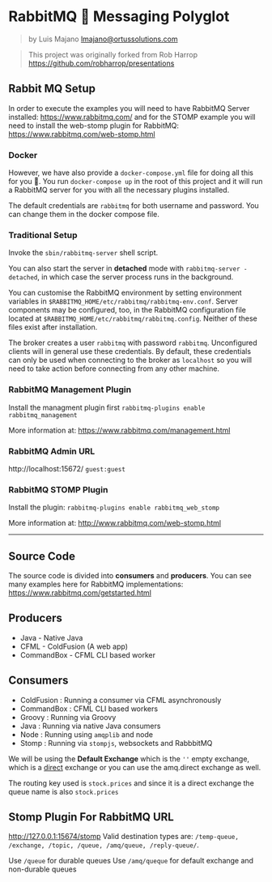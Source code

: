 # RabbitMQ :rabbit: Messaging Polyglot 
>by Luis Majano <lmajano@ortussolutions.com>

> This project was originally forked from Rob Harrop
https://github.com/robharrop/presentations

## Rabbit MQ Setup

In order to execute the examples you will need to have RabbitMQ Server
installed: https://www.rabbitmq.com/ and for the STOMP example you will need to install the web-stomp plugin for
RabbitMQ: https://www.rabbitmq.com/web-stomp.html

### Docker
However, we have also provide a `docker-compose.yml` file for doing all this for you :rocket:.  You run `docker-compose up` in the root of this project and it will run a RabbitMQ server for you with all the necessary plugins installed.

The default credentials are `rabbitmq` for both username and password.  You can change them in the docker compose file.

### Traditional Setup

Invoke the `sbin/rabbitmq-server` shell script. 

You can also start the server in **detached** mode with `rabbitmq-server -detached`, in which case the server process runs in the background.

You can customise the RabbitMQ environment by setting environment variables in `$RABBITMQ_HOME/etc/rabbitmq/rabbitmq-env.conf`. Server components may be configured, too, in the RabbitMQ configuration file located at `$RABBITMQ_HOME/etc/rabbitmq/rabbitmq.config`. Neither of these files exist after installation.

The broker creates a user `rabbitmq` with password `rabbitmq`. Unconfigured clients will in general use these credentials. By default, these credentials can only be used when connecting to the broker as `localhost` so you will need to take action before connecting from any other machine.

### RabbitMQ Management Plugin
Install the managment plugin first
`rabbitmq-plugins enable rabbitmq_management`

More information at: https://www.rabbitmq.com/management.html

### RabbitMQ Admin URL

http://localhost:15672/
`guest:guest`

### RabbitMQ STOMP Plugin
Install the plugin:
`rabbitmq-plugins enable rabbitmq_web_stomp`

More information at: http://www.rabbitmq.com/web-stomp.html

----

## Source Code

The source code is divided into **consumers** and **producers**.  You can see many examples here for RabbitMQ implementations: https://www.rabbitmq.com/getstarted.html

## Producers

* Java - Native Java
* CFML - ColdFusion (A web app)
* CommandBox - CFML CLI based worker

## Consumers

* ColdFusion : Running a consumer via CFML asynchronously
* CommandBox : CFML CLI based workers
* Groovy : Running via Groovy
* Java : Running via native Java consumers
* Node : Running using `amqplib` and node
* Stomp : Running via `stompjs`, websockets and RabbbitMQ

We will be using the **Default Exchange** which is the `''` empty exchange, which is a [direct](https://www.rabbitmq.com/tutorials/tutorial-two-python.html) exchange or 
you can use the amq.direct exchange as well.

The routing key used is `stock.prices` and since it is a direct exchange
the queue name is also `stock.prices`

## Stomp Plugin For RabbitMQ URL

http://127.0.0.1:15674/stomp
Valid destination types are: `/temp-queue, /exchange, /topic, /queue, /amq/queue, /reply-queue/`.

Use `/queue` for durable queues
Use `/amq/queque` for default exchange and non-durable queues